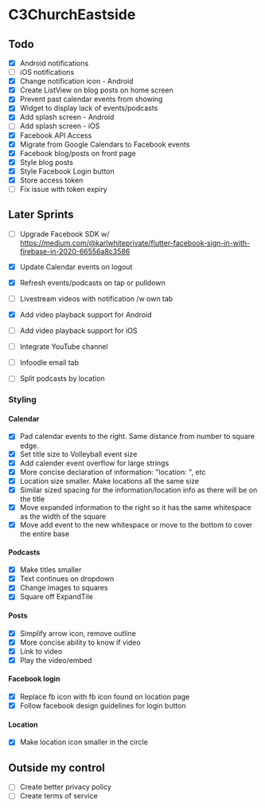 # C3ChurchEastside

## Todo

- [x] Android notifications
- [ ] iOS notifications
- [x] Change notification icon - Android
- [x] Create ListView on blog posts on home screen
- [x] Prevent past calendar events from showing
- [x] Widget to display lack of events/podcasts
- [x] Add splash screen - Android
- [ ] Add splash screen - iOS
- [X] Facebook API Access
- [x] Migrate from Google Calendars to Facebook events
- [x] Facebook blog/posts on front page
- [x] Style blog posts
- [x] Style Facebook Login button
- [x] Store access token
- [ ] Fix issue with token expiry

## Later Sprints

- [ ] Upgrade Facebook SDK w/ https://medium.com/@karlwhiteprivate/flutter-facebook-sign-in-with-firebase-in-2020-66556a8c3586
- [x] Update Calendar events on logout
- [x] Refresh events/podcasts on tap or pulldown
- [ ] Livestream videos with notification /w own tab
- [x] Add video playback support for Android
- [ ] Add video playback support for iOS
- [ ] Integrate YouTube channel
- [ ] Infoodle email tab
- [ ] Split podcasts by location


### Styling

#### Calendar
- [x] Pad calendar events to the right. Same distance from number to square edge.
- [x] Set title size to Volleyball event size
- [x] Add calender event overflow for large strings
- [x] More concise declaration of information: "location: ", etc
- [x] Location size smaller. Make locations all the same size
- [x] Similar sized spacing for the information/location info as there will be on the title
- [x] Move expanded information to the right so it has the same whitespace as the width of the square
- [x] Move add event to the new whitespace or move to the bottom to cover the entire base

#### Podcasts
- [x] Make titles smaller
- [x] Text continues on dropdown
- [x] Change images to squares
- [x] Square off ExpandTile

#### Posts
- [x] Simplify arrow icon, remove outline
- [x] More concise ability to know if video
- [x] Link to video
- [x] Play the video/embed

#### Facebook login
- [x] Replace fb icon with fb icon found on location page
- [x] Follow facebook design guidelines for login button 

#### Location
- [x] Make location icon smaller in the circle

## Outside my control

- [ ] Create better privacy policy
- [ ] Create terms of service
